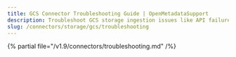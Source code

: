```yaml
---
title: GCS Connector Troubleshooting Guide | OpenMetadataSupport
description: Troubleshoot GCS storage ingestion issues like API failures, object not found, or token issues.
slug: /connectors/storage/gcs/troubleshooting
---
```


{% partial file="/v1.9/connectors/troubleshooting.md" /%}
